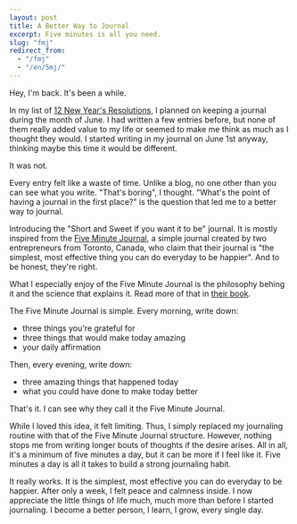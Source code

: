 ```yaml
---
layout: post
title: A Better Way to Journal
excerpt: Five minutes is all you need.
slug: "fmj"
redirect_from:
  - "/fmj"
  - "/en/5mj/"
---
```


<p>Hey, I'm back. It's been a while.</p>

<p>In my list of <a href="http://maximevaillancourt.com/2014-resolutions/">12 New Year's Resolutions</a>, I planned on keeping a journal during the month of June. I had written a few entries before, but none of them really added value to my life or seemed to make me think as much as I thought they would. I started writing in my journal on June 1st anyway, thinking maybe this time it would be different.</p>

<p>It was not.</p>

<p>Every entry felt like a waste of time. Unlike a blog, no one other than you can see what you write. "That's boring", I thought. "What's the point of having a journal in the first place?" is the question that led me to a better way to journal.</p>

<p>Introducing the "Short and Sweet if you want it to be" journal. It is mostly inspired from the <a href="//www.fiveminutejournal.com">Five Minute Journal</a>, a simple journal created by two entrepreneurs from Toronto, Canada, who claim that their journal is "the simplest, most effective thing you can do everyday to be happier". And to be honest, they're right.</p>

<p>What I especially enjoy of the Five Minute Journal is the philosophy behing it and the science that explains it. Read more of that in <a href="http://issuu.com/fiveminutejournal/docs/five-minute-journal">their book</a>.</p>

<p>The Five Minute Journal is simple. Every morning, write down:</p>

<ul>
<li>three things you're grateful for</li>
<li>three things that would make today amazing</li>
<li>your daily affirmation</li>
</ul>

<p>Then, every evening, write down:</p>

<ul>
<li>three amazing things that happened today</li>
<li>what you could have done to make today better</li>
</ul>

<p>That's it. I can see why they call it the Five Minute Journal.</p>

<p>While I loved this idea, it felt limiting. Thus, I simply replaced my journaling routine with that of the Five Minute Journal structure. However, nothing stops me from writing longer bouts of thoughts if the desire arises. All in all, it's a minimum of five minutes a day, but it can be more if I feel like it. Five minutes a day is all it takes to build a strong journaling habit.</p>

<p>It really works. It is the simplest, most effective you can do everyday to be happier. After only a week, I felt peace and calmness inside. I now appreciate the little things of life much, much more than before I started journaling. I become a better person, I learn, I grow, every single day.</p>
